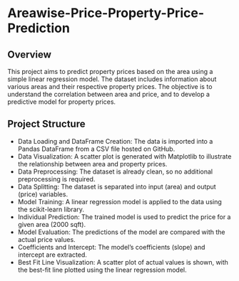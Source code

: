 # Areawise-Price-Property-Price-Prediction
**Overview**
-
This project aims to predict property prices based on the area using a simple linear regression model. The dataset includes information about various areas and their respective property prices. The objective is to understand the correlation between area and price, and to develop a predictive model for property prices.

**Project Structure**
-
* Data Loading and DataFrame Creation: The data is imported into a Pandas DataFrame from a CSV file hosted on GitHub.
* Data Visualization: A scatter plot is generated with Matplotlib to illustrate the relationship between area and property prices.
* Data Preprocessing: The dataset is already clean, so no additional preprocessing is required.
* Data Splitting: The dataset is separated into input (area) and output (price) variables.
* Model Training: A linear regression model is applied to the data using the scikit-learn library.
* Individual Prediction: The trained model is used to predict the price for a given area (2000 sqft).
* Model Evaluation: The predictions of the model are compared with the actual price values.
* Coefficients and Intercept: The model’s coefficients (slope) and intercept are extracted.
* Best Fit Line Visualization: A scatter plot of actual values is shown, with the best-fit line plotted using the linear regression model.
